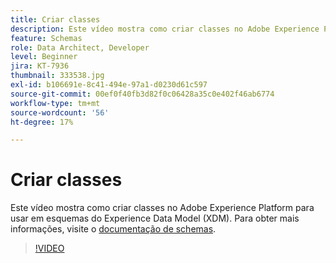 ```yaml
---
title: Criar classes
description: Este vídeo mostra como criar classes no Adobe Experience Platform para usar em esquemas do Experience Data Model (XDM).
feature: Schemas
role: Data Architect, Developer
level: Beginner
jira: KT-7936
thumbnail: 333538.jpg
exl-id: b106691e-8c41-494e-97a1-d0230d61c597
source-git-commit: 00ef0f40fb3d82f0c06428a35c0e402f46ab6774
workflow-type: tm+mt
source-wordcount: '56'
ht-degree: 17%

---
```


# Criar classes

Este vídeo mostra como criar classes no Adobe Experience Platform para usar em esquemas do Experience Data Model (XDM). Para obter mais informações, visite o [documentação de schemas](https://experienceleague.adobe.com/docs/experience-platform/xdm/home.html?lang=pt-BR).

>[!VIDEO](https://video.tv.adobe.com/v/333538?learn=on)
